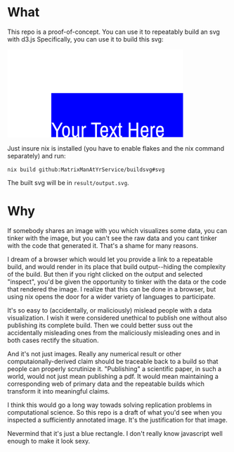 # What
This repo is a proof-of-concept.
You can use it to repeatably build an svg with d3.js
Specifically, you can use it to build this svg:

![a blue rectangle with some text](./output.svg)

Just insure nix is installed (you have to enable flakes and the nix command separately) and run:
```
nix build github:MatrixManAtYrService/buildsvg#svg
```
The built svg will be in `result/output.svg`.

# Why

If somebody shares an image with you which visualizes some data, you can tinker with the image, but you can't see the raw data and you cant tinker with the code that generated it.
That's a shame for many reasons.

I dream of a browser which would let you provide a link to a repeatable build, and would render in its place that build output--hiding the complexity of the build.
But then if you right clicked on the output and selected "inspect", you'd be given the opportunity to tinker with the data or the code that rendered the image.
I realize that this can be done in a browser, but using nix opens the door for a wider variety of languages to participate.

It's so easy to (accidentally, or maliciously) mislead people with a data visualization.
I wish it were considered unethical to publish one without also publishing its complete build.
Then we could better suss out the accidentally misleading ones from the maliciously misleading ones and in both cases rectify the situation.

And it's not just images.
Really any numerical result or other computaionally-derived claim should be traceable back to a build so that people can properly scrutinize it.
"Publishing" a scientific paper, in such a world, would not just mean publishing a pdf.
It would mean maintaining a corresponding web of primary data and the repeatable builds which transform it into meaningful claims.

I think this would go a long way towads solving replication problems in computational science.
So this repo is a draft of what you'd see when you inspected a sufficiently annotated image.
It's the justification for that image.

Nevermind that it's just a blue rectangle.
I don't really know javascript well enough to make it look sexy.

